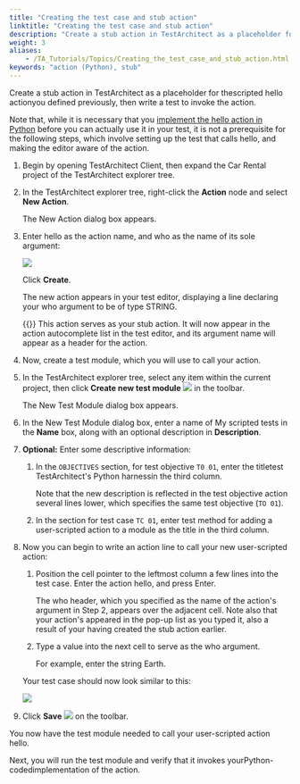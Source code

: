 ```yaml
--- 
title: "Creating the test case and stub action"
linktitle: "Creating the test case and stub action"
description: "Create a stub action in TestArchitect as a placeholder for the scripted hello action you defined previously, then write a test to invoke the action."
weight: 3
aliases: 
    - /TA_Tutorials/Topics/Creating_the_test_case_and_stub_action.html
keywords: "action (Python), stub"
---
```


Create a stub action in TestArchitect as a placeholder for thescripted hello actionyou defined previously, then write a test to invoke the action.

Note that, while it is necessary that you [implement the hello action in Python](/testarchitect-tutorial/part-3-extending-testarchitect/lesson-8-using-an-automation-harness/working-with-the-python-harness/scripting-an-action-in-python) before you can actually use it in your test, it is not a prerequisite for the following steps, which involve setting up the test that calls hello, and making the editor aware of the action.

1.  Begin by opening TestArchitect Client, then expand the Car Rental project of the TestArchitect explorer tree.
2.  In the TestArchitect explorer tree, right-click the **Action** node and select **New Action**.

    The New Action dialog box appears.

3.  Enter hello as the action name, and who as the name of its sole argument:

    ![](/images/TA_Tutorials/Images/tut.Harness.New_Action_dlg.who.png)

    Click **Create**.

    The new action appears in your test editor, displaying a line declaring your who argument to be of type STRING.

    {{<note>}} This action serves as your stub action. It will now appear in the action autocomplete list in the test editor, and its argument name will appear as a header for the action.

4.  Now, create a test module, which you will use to call your action.
5.  In the TestArchitect explorer tree, select any item within the current project, then click **Create new test module** ![](/images/TA_Tutorials/Images/btn.TAC_toolbar.CreateTestModule.png) in the toolbar.

    The New Test Module dialog box appears.

6.  In the New Test Module dialog box, enter a name of My scripted tests in the **Name** box, along with an optional description in **Description**.

7.  **Optional:** Enter some descriptive information:

    1.  In the `OBJECTIVES` section, for test objective `T0 01`, enter the titletest TestArchitect's Python harnessin the third column.

        Note that the new description is reflected in the test objective action several lines lower, which specifies the same test objective \(`TO 01`\).

    2.  In the section for test case `TC 01`, enter test method for adding a user-scripted action to a module as the title in the third column.

8.  Now you can begin to write an action line to call your new user-scripted action:

    1.  Position the cell pointer to the leftmost column a few lines into the test case. Enter the action hello, and press Enter.

        The who header, which you specified as the name of the action's argument in Step 2, appears over the adjacent cell. Note also that your action's appeared in the pop-up list as you typed it, also a result of your having created the stub action earlier.

    2.  Type a value into the next cell to serve as the who argument.

        For example, enter the string Earth.

    Your test case should now look similar to this:

    ![](/images/TA_Tutorials/Images/tut.Harness.Test02.alt.png)

9.  Click **Save** ![](/images/TA_Tutorials/Images/btn.TAC_toolbar.SaveFile.png) on the toolbar.


You now have the test module needed to call your user-scripted action hello.

Next, you will run the test module and verify that it invokes yourPython-codedimplementation of the action.




